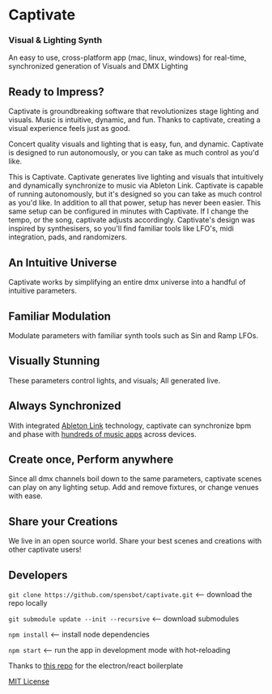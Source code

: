 # Captivate

### Visual & Lighting Synth

An easy to use, cross-platform app (mac, linux, windows) for real-time, synchronized generation of Visuals and DMX Lighting

## Ready to Impress?

Captivate is groundbreaking software that revolutionizes stage lighting and visuals. Music is intuitive, dynamic, and fun. Thanks to captivate, creating a visual experience feels just as good.

Concert quality visuals and lighting that is easy, fun, and dynamic. Captivate is designed to run autonomously, or you can take as much control as you'd like.

This is Captivate. Captivate generates live lighting and visuals that intuitively and dynamically synchronize to music via Ableton Link. Captivate is capable of running autonomously, but it's designed so you can take as much control as you'd like. In addition to all that power, setup has never been easier. This same setup can be configured in minutes with Captivate. If I change the tempo, or the song, captivate adjusts accordingly. Captivate's design was inspired by synthesisers, so you'll find familiar tools like LFO's, midi integration, pads, and randomizers.

## An Intuitive Universe

Captivate works by simplifying an entire dmx universe into a handful of intuitive parameters.

## Familiar Modulation

Modulate parameters with familiar synth tools such as Sin and Ramp LFOs.

## Visually Stunning

These parameters control lights, and visuals; All generated live.

## Always Synchronized

With integrated [Ableton Link](https://www.ableton.com/en/link/) technology, captivate can synchronize bpm and phase with [hundreds of music apps](https://www.ableton.com/en/link/products/) across devices.

## Create once, Perform anywhere

Since all dmx channels boil down to the same parameters, captivate scenes can play on any lighting setup. Add and remove fixtures, or change venues with ease.

## Share your Creations

We live in an open source world. Share your best scenes and creations with other captivate users!

## Developers

`git clone https://github.com/spensbot/captivate.git` <-- download the repo locally

`git submodule update --init --recursive` <-- download submodules

`npm install` <-- install node dependencies

`npm start` <-- run the app in development mode with hot-reloading

Thanks to [this repo](https://github.com/electron-react-boilerplate/electron-react-boilerplate) for the electron/react boilerplate

[MIT License](https://github.com/spensbot/Captivate2/blob/master/LICENSE)
